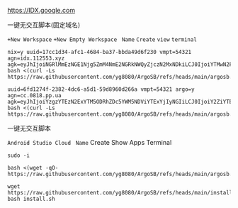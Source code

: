 https://IDX.google.com

一键无交互脚本(固定域名)

```+New Workspace``` ```+New Empty Workspace``` ``` Name```  ```Create``` ```view``` ```terminal```

```
nix=y uuid=17cc1d34-afc1-4684-ba37-bbda49d6f230 vmpt=54321 agn=idx.112553.xyz agk=eyJhIjoiNGRlMmEzNGE1Njg5ZmM4NmE2NGRkNWQyZjczN2MxNDkiLCJ0IjoiYTMwN2FjNDctNzY5OC00OGEzLWFlYWYtZDc4MTA5Y2M4NGM0IiwicyI6Ik16UTBZelkzWkdNdE5qUXlNUzAwTkRnMkxUZ3lPV1V0WldFNE5UWmtNbU16WXpGbCJ9 bash <(curl -Ls https://raw.githubusercontent.com/yg8080/ArgoSB/refs/heads/main/argosb.sh)
```
```
uuid=6fd1274f-2382-4dc6-a5d1-59d8960d266a vmpt=54321 argo=y agn=cc.0818.pp.ua agk=eyJhIjoiYzgzYTEzN2ExYTM5ODRhZDc5YWM5NDViYTExYjIyNGIiLCJ0IjoiY2ZiYTEzODctMWQ5MC00ZGY1LTllYzQtMTVjNDE2ZTM5Njg5IiwicyI6Ik9EUXdOMkU1TldZdFl6Z3pNeTAwT0RVNExUazFaV0l0T1Rjd01UVmpaV0ZpTURGayJ9 bash <(curl -Ls https://raw.githubusercontent.com/yg8080/ArgoSB/refs/heads/main/argosb.sh) 
```
一键无交互脚本

```Android Studio Cloud``` ``` Name```  Create Show Apps Terminal

```
sudo -i
```
```
bash <(wget -qO- https://raw.githubusercontent.com/yg8080/ArgoSB/refs/heads/main/argosb.sh)
```
```
wget https://raw.githubusercontent.com/yg8080/ArgoSB/refs/heads/main/install.sh
bash install.sh
```
